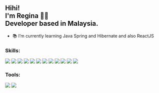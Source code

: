<h2> 
Hihi! <br>
I'm Regina 👋😋<br>
Developer based in Malaysia.
</h2>

- 📚 I’m currently learning Java Spring and Hibernate and also ReactJS


### Skills:

![](https://img.shields.io/badge/Backend-JavaScript-red)
![](https://img.shields.io/badge/Backend-Node.js-red)
![](https://img.shields.io/badge/Backend-PHP-red)
![](https://img.shields.io/badge/Backend-Java-red)
![](https://img.shields.io/badge/Frontend-HTML-orange)
![](https://img.shields.io/badge/Frontend-CSS-orange)
![](https://img.shields.io/badge/Frameworks-Bootstrap-yellow)
![](https://img.shields.io/badge/Frameworks-jQuery-yellow)
![](https://img.shields.io/badge/Frameworks-VueJS-yellow)
![](https://img.shields.io/badge/Frameworks-ReactJS-yellow)
![](https://img.shields.io/badge/Database-MySQL-yellowgreen)
![](https://img.shields.io/badge/Database-MSSQL-yellowgreen)


### Tools:
![](https://img.shields.io/badge/Tools-VS%20Code-green)
![](https://img.shields.io/badge/Tools-Figma-yellowgreen)
